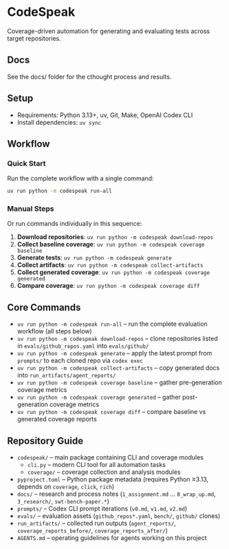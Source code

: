 # CodeSpeak

Coverage-driven automation for generating and evaluating tests across target repositories.

## Docs
See the docs/ folder for the cthought process and results.

## Setup
- Requirements: Python 3.13+, uv, Git, Make, OpenAI Codex CLI
- Install dependencies: `uv sync`

## Workflow

### Quick Start

Run the complete workflow with a single command:

```bash
uv run python -m codespeak run-all
```

### Manual Steps

Or run commands individually in this sequence:

1. **Download repositories**: `uv run python -m codespeak download-repos`
2. **Collect baseline coverage**: `uv run python -m codespeak coverage baseline`
3. **Generate tests**: `uv run python -m codespeak generate`
4. **Collect artifacts**: `uv run python -m codespeak collect-artifacts`
5. **Collect generated coverage**: `uv run python -m codespeak coverage generated`
6. **Compare coverage**: `uv run python -m codespeak coverage diff`

## Core Commands
- `uv run python -m codespeak run-all` – run the complete evaluation workflow (all steps below)
- `uv run python -m codespeak download-repos` – clone repositories listed in `evals/github_repos.yaml` into `evals/github/`
- `uv run python -m codespeak generate` – apply the latest prompt from `prompts/` to each cloned repo via `codex exec`
- `uv run python -m codespeak collect-artifacts` – copy generated docs into `run_artifacts/agent_reports/`
- `uv run python -m codespeak coverage baseline` – gather pre-generation coverage metrics
- `uv run python -m codespeak coverage generated` – gather post-generation coverage metrics
- `uv run python -m codespeak coverage diff` – compare baseline vs generated coverage reports

## Repository Guide
- `codespeak/` – main package containing CLI and coverage modules
  - `cli.py` – modern CLI tool for all automation tasks
  - `coverage/` – coverage collection and analysis modules
- `pyproject.toml` – Python package metadata (requires Python ≥3.13, depends on `coverage`, `click`, `rich`)
- `docs/` – research and process notes (`1_assignment.md` … `8_wrap_up.md`, `3_research/`, `swt-bench-paper.*`)
- `prompts/` – Codex CLI prompt iterations (`v0.md`, `v1.md`, `v2.md`)
- `evals/` – evaluation assets (`github_repos*.yaml`, `bench/`, `github/` clones)
- `run_artifacts/` – collected run outputs (`agent_reports/`, `coverage_reports_before/`, `coverage_reports_after/`)
- `AGENTS.md` – operating guidelines for agents working on this project
